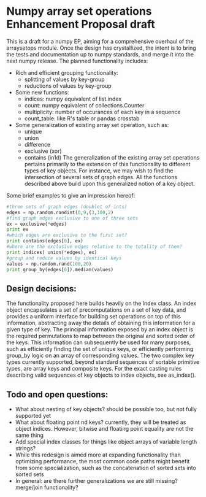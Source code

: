 Numpy array set operations Enhancement Proposal draft
====================

This is a draft for a numpy EP, aiming for a comprehensive overhaul of the arraysetops module. Once the design has crystallized, the intent is to bring the tests and documentation up to numpy standards, and merge it into the next numpy release. The planned functionality includes:

* Rich and efficient grouping functionality:
  * splitting of values by key-group
  * reductions of values by key-group
* Some new functions:
  * indices: numpy equivalent of list.index
  * count: numpy equivalent of collections.Counter
  * multiplicity: number of occurances of each key in a sequence
  * count_table: like R's table or pandas crosstab
* Some generalization of existing array set operation, such as:
  * unique 
  * union
  * difference
  * exclusive (xor)
  * contains (in1d)
The generalization of the existing array set operations pertains primarily to the extension of this functionality to different types of key objects. For instance, we may wish to find the intersection of several sets of graph edges. All the functions described above build upon this generalized notion of a key object.

Some brief examples to give an impression hereof:
```python
#three sets of graph edges (doublet of ints)
edges = np.random.randint(0,9,(3,100,2)
#find graph edges exclusive to one of three sets
ex = exclusive(*edges)
print ex
#which edges are exclusive to the first set?
print contains(edges[0], ex)
#where are the exclusive edges relative to the totality of them?
print indices( union(*edges), ex)
#group and reduce values by identical keys
values = np.random.rand(100,20)
print group_by(edges[0]).median(values)
```

## Design decisions:
The functionality proposed here builds heavily on the Index class. An index object encapsulates a set of precomputations on a set of key data, and provides a uniform interface for building set operations on top of this information, abstracting away the details of obtaining this information for a given type of key.
The principal information exposed by an index object is the required permutations to map between the original and sorted order of the keys. This information can subsequently be used for many purposes, such as efficiently finding the set of unique keys, or efficiently performing group_by logic on an array of corresponding values.
The two complex key types currently supported, beyond standard sequences of sortable primitive types, are array keys and composite keys. For the exact casting rules describing valid sequences of key objects to index objects, see as_index().

## Todo and open questions:
* What about nesting of key objects? should be possible too, but not fully supported yet
*	What about floating point nd keys? currently, they will be treated as object indices. However, bitwise and floating point equality are not the same thing 
*	Add special index classes for things like object arrays of variable length strings?
*	While this redesign is aimed more at expanding functionality than optimizing performance, the most common code paths might benefit from some specialization, such as the concatenation of sorted sets into sorted sets
*	In general: are there further generalizations we are still missing? merge/join functionality?

